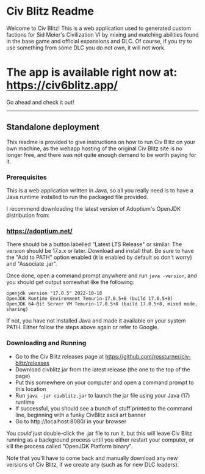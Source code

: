 # Civ Blitz Readme

Welcome to Civ Blitz! This is a web application used to generated custom 
factions for Sid Meier's Civilization VI by mixing and matching abilities
found in the base game and official expansions and DLC. Of course, if you try
to use something from some DLC you do not own, it will not work.

# The app is available right now at: https://civ6blitz.app/

Go ahead and check it out!

--------------------------------------------------------------------------------

## Standalone deployment

This readme is provided to give instructions on how to run Civ Blitz on your
own machine, as the webapp hosting of the original Civ Blitz site
is no longer free, and there was not quite enough demand to be worth paying for it.

### Prerequisites

This is a web application written in Java, so all you really need is to
have a Java runtime installed to run the packaged file provided.

I recommend downloading the latest version of Adoptium's OpenJDK distribution from:

### https://adoptium.net/

There should be a button labelled "Latest LTS Release" or similar. The version should be 17.x.x or later.
Download and install that. Be sure to have the "Add to PATH" option enabled 
(it is enabled by default so don't worry) and "Associate .jar".

Once done, open a command prompt anywhere and run `java -version`, and you should get 
output somewhat like the following:
```
openjdk version "17.0.5" 2022-10-18
OpenJDK Runtime Environment Temurin-17.0.5+8 (build 17.0.5+8)
OpenJDK 64-Bit Server VM Temurin-17.0.5+8 (build 17.0.5+8, mixed mode, sharing)
```

If not, you have not installed Java and made it available on your system PATH. 
Either follow the steps above again or refer to Google.

### Downloading and Running

- Go to the Civ Blitz releases page at https://github.com/rossturner/civ-blitz/releases
- Download civblitz.jar from the latest release (the one to the top of the page)
- Put this somewhere on your computer and open a command prompt to this location
- Run `java -jar civblitz.jar` to launch the jar file using your Java (17) runtime
- If  successful, you should see a bunch of stuff printed to the command line, beginning with a funky CivBlitz ascii art
banner
- Go to http://localhost:8080/ in your browser

You *could* just double-click the .jar file to run it, but this will leave Civ Blitz running as a 
background process until you either restart your computer, or kill the process called "OpenJDK Platform binary".

Note that you'll have to come back and manually download any new versions of Civ Blitz,
if we create any (such as for new DLC leaders).
